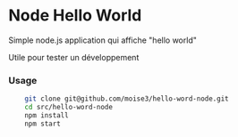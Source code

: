 # Node Hello World

Simple node.js application qui affiche "hello world"

Utile pour tester un développement

### Usage

```bash
    git clone git@github.com/moise3/hello-word-node.git
    cd src/hello-word-node
    npm install
    npm start
```
